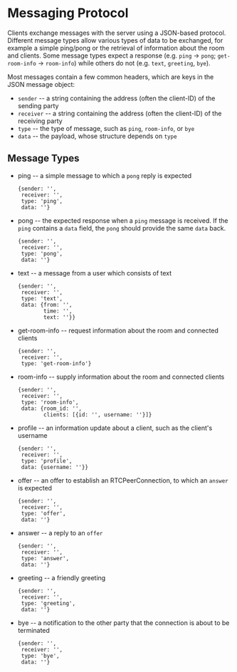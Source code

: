 # Messaging Protocol

Clients exchange messages with the server using a JSON-based protocol.
Different message types allow various types of data to be exchanged, for example a simple ping/pong or
the retrieval of information about the room and clients.
Some message types expect a response (e.g. `ping` -> `pong`; `get-room-info` -> `room-info`)
while others do not (e.g. `text`, `greeting`, `bye`).

Most messages contain a few common headers, which are keys in the JSON message object:
  - `sender` -- a string containing the address (often the client-ID) of the sending party
  - `receiver` -- a string containing the address (often the client-ID) of the receiving party
  - `type` -- the type of message, such as `ping`, `room-info`, or `bye`
  - `data` -- the payload, whose structure depends on `type`


## Message Types

- ping -- a simple message to which a `pong` reply is expected

    ```
    {sender: '',
     receiver: '',
     type: 'ping',
     data: ''}
     ```

- pong -- the expected response when a `ping` message is received.
  If the `ping` contains a `data` field, the `pong` should provide the same `data` back.

    ```
    {sender: '',
     receiver: '',
     type: 'pong',
     data: ''}
    ```

- text -- a message from a user which consists of text

    ```
    {sender: '',
     receiver: '',
     type: 'text',
     data: {from: '',
            time: '',
            text: ''}}
    ```

- get-room-info -- request information about the room and connected clients

    ```
    {sender: '',
     receiver: '',
     type: 'get-room-info'}
    ```

- room-info -- supply information about the room and connected clients

    ```
    {sender: '',
     receiver: '',
     type: 'room-info',
     data: {room_id: '',
            clients: [{id: '', username: ''}]}
    ```

- profile -- an information update about a client, such as the client's username

    ```
    {sender: '',
     receiver: '',
     type: 'profile',
     data: {username: ''}}
    ```

- offer -- an offer to establish an RTCPeerConnection, to which an `answer` is expected

    ```
    {sender: '',
     receiver: '',
     type: 'offer',
     data: ''}
    ```

- answer -- a reply to an `offer`

    ```
    {sender: '',
     receiver: '',
     type: 'answer',
     data: ''}
    ```

- greeting -- a friendly greeting

    ```
    {sender: '',
     receiver: '',
     type: 'greeting',
     data: ''}
    ```

- bye -- a notification to the other party that the connection is about to be terminated

    ```
    {sender: '',
     receiver: '',
     type: 'bye',
     data: ''}
    ```
